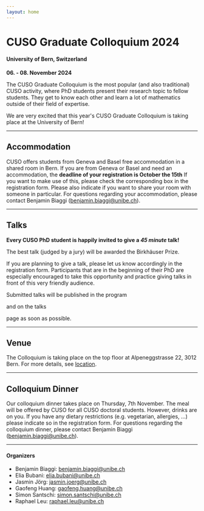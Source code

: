 ```yaml
---
layout: home
---
```


# CUSO Graduate Colloquium 2024

#### University of Bern, Switzerland
**06. - 08. November 2024**

The CUSO Graduate Colloquium is the most popular (and also traditional) CUSO activity,
where PhD students present their research topic to fellow students.
They get to know each other and learn a lot of mathematics outside of their field of expertise.

We are very excited that this year's CUSO Graduate Colloquium is taking place at the University of Bern!

---

## Accommodation

CUSO offers students from Geneva and Basel free accommodation in a shared room in Bern.
If you are from Geneva or Basel and need an accommodation,
the __deadline of your registration is October the 15th__
If you want to make use of this, please check the corresponding box in the registration form.
Please also indicate if you want to share your room with someone in particular.
For questions regarding your accommodation, please contact Benjamin Biaggi
([benjamin.biaggi@unibe.ch](mailto:benjamin.biaggi@unibe.ch)).

---

## Talks

**Every CUSO PhD student is happily invited to give a *45 minute* talk!**

The best talk (judged by a jury) will be awarded the Birkhäuser Prize.

If you are planning to give a talk, please let us know accordingly in the registration form.
Participants that are in the beginning of their PhD are especially encouraged
to take this opportunity and practice giving talks in front of this very friendly audience.

Submitted talks will be published in the
program
<!-- [program](/program/) -->
and on the
talks
<!-- [talks](/talks/) -->
page as soon as possible.

---

## Venue

The Colloquium is taking place on the top floor at Alpeneggstrasse 22, 3012 Bern.
For more details, see [location](/location/).

---

## Colloquium Dinner

Our colloquium dinner takes place on Thursday, 7th November.
The meal will be offered by CUSO for all CUSO doctoral students.
However, drinks are on you.
If you have any dietary restrictions (e.g. vegetarian, allergies, ...) please indicate so in the registration form.
For questions regarding the colloquium dinner, please contact Benjamin Biaggi
([benjamin.biaggi@unibe.ch](mailto:benjamin.biaggi@unibe.ch)).

---

#### Organizers
- Benjamin Biaggi: [benjamin.biaggi@unibe.ch](mailto:benjamin.biaggi@unibe.ch)
- Elia Bubani: [elia.bubani@unibe.ch](mailto:elia.bubani@unibe.ch)
- Jasmin Jörg: [jasmin.joerg@unibe.ch](mailto:jasmin.joerg@unibe.ch)
- Gaofeng Huang: [gaofeng.huang@unibe.ch](mailto:gaofeng.huang@unibe.ch)
- Simon Santschi: [simon.santschi@unibe.ch](mailto:simon.santschi@unibe.ch)
- Raphael Leu: [raphael.leu@unibe.ch](mailto:raphael.leu@unibe.ch)